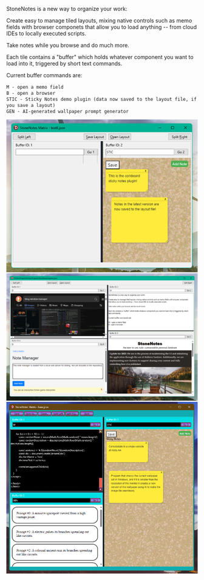 StoneNotes is a new way to organize your work:

Create easy to manage tiled layouts, mixing native controls such as memo fields with browser componets
that allow you to load anything -- from cloud IDEs to locally executed scripts.

Take notes while you browse and do much more.

Each tile contains a "buffer" which holds whatever component you want to load into it, triggered by short
text commands.

Current buffer commands are:
```
M - open a memo field
B - open a browser
STIC - Sticky Notes demo plugin (data now saved to the layout file, if you save a layout)
GEN - AI-generated wallpaper prompt generator
```

<img src="screenshot2.png"/>

<img src="screenshot.png"/>

<img src="screenshot3.png"/>
